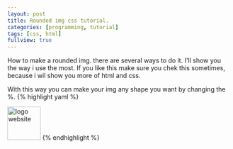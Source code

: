 ```yaml
---
layout: post
title: Rounded img css tutorial.
categories: [programming, tutorial]
tags: [css, html]
fullview: true
---
```


How to make a rounded img. there are several ways to do it. I'll show you the way i use the most. If you like this make sure you chek this sometimes, 
because i wil show you more of html and css.

With this way you can make your img any shape you want by changing the %.
{% highlight yaml %}
<body>
 <style>
  
  img.circular--square{
            border-top-left-radius: 50% 50%;
            border-top-right-radius: 50% 50%;
            border-bottom-right-radius: 50% 50%;
            border-bottom-left-radius: 50% 50%;
            }
 
  </style>
    <img src="css-tutorial" alt="logo website" class="circular--square" style="width:75px">
  </body>
{% endhighlight %}
